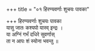 +++
title = "०१ हिरण्यवर्णाः शुचयः पावका"

+++
हिरण्यवर्णाः शुचयः पावका  
यासु जातः कश्यपो यास्व् इन्द्रः ।  
या अग्निं गर्भं दधिरे सुवर्णास्  
ता न आपः शं स्योना भवन्तु ॥